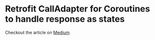 # Retrofit CallAdapter for Coroutines to handle response as states

Checkout the article on [Medium](https://medium.com/@melegy/create-retrofit-calladapter-for-coroutines-to-handle-response-as-states-c102440de37a)
